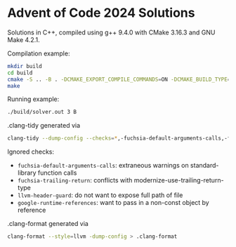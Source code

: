 # Advent of Code 2024 Solutions

Solutions in C++, compiled using g++ 9.4.0 with CMake 3.16.3 and GNU Make 4.2.1.

Compilation example:

```sh
mkdir build
cd build
cmake -S .. -B . -DCMAKE_EXPORT_COMPILE_COMMANDS=ON -DCMAKE_BUILD_TYPE=Debug
make
```

Running example:

```sh
./build/solver.out 3 B
```

.clang-tidy generated via

```sh
clang-tidy --dump-config --checks=*,-fuchsia-default-arguments-calls,-fuchsia-trailing-return,-llvm-header-guard,-google-runtime-references -- --std=c++20 > .clang-tidy
```

Ignored checks:

- `fuchsia-default-arguments-calls`: extraneous warnings on standard-library function calls
- `fuchsia-trailing-return`: conflicts with modernize-use-trailing-return-type
- `llvm-header-guard`: do not want to expose full path of file
- `google-runtime-references`: want to pass in a non-const object by reference

.clang-format generated via

```sh
clang-format --style=llvm -dump-config > .clang-format
```
